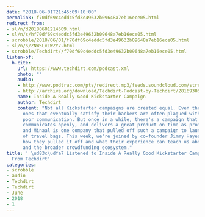 ```yaml
---
date: "2018-06-01T21:45:09+10:00"
permalink: f70df69c4eddc5fd3e49632b09648a7eb16ece05.html
redirect_from:
- sl/n/d20180601214509.html
- sl/n/s/hf70df69c4eddc5fd3e49632b09648a7eb16ece05.html
- scrobble/2018/06/01/f70df69c4eddc5fd3e49632b09648a7eb16ece05.html
- sl/n/s/ZNW5LxLWZY7.html
- scrobble/Techdirt//f70df69c4eddc5fd3e49632b09648a7eb16ece05.html
listen-of:
  h-cite:
    url: https://www.techdirt.com/podcast.xml
    photo: ""
    audio:
    - http://www.podtrac.com/pts/redirect.mp3/feeds.soundcloud.com/stream/281693058-techdirt-inside-a-really-good-kickstarter-campaign.mp3
    - http://archive.org/download/Techdirt-Podcast-by-Techdirt/281693058-techdirt-inside-a-really-good-kickstarter-campaign.mp3
    name: Inside A Really Good Kickstarter Campaign
    author: Techdirt
    content: "Not all Kickstarter campaigns are created equal. Even the mostly-good
      ones that eventually satisfy their backers are often plagued with delays and
      poor communication. But once in a while, there's a campaign that runs smoothly,
      communicates openly, and delivers a great product on time as promised \u2014
      and Minaal is one company that pulled off such a campaign to launch its line
      of travel bags. This week, we're joined by co-founder Jimmy Hayes to discuss
      how they pulled it off and what their experience can teach us about other campaigns
      and the broader crowdfunding ecosystem."
title: ' \ud83c\udfa7 Listened to Inside A Really Good Kickstarter Campaign by Techdirt
  From Techdirt'
categories:
- scrobble
- audio
- Techdirt
- Techdirt
- June
- 2018
- 1
---
```


